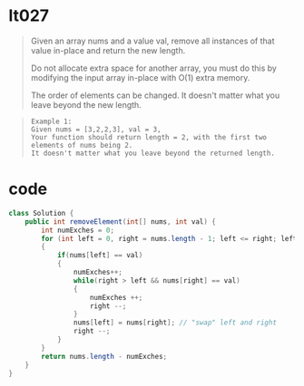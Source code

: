 # lt027
> Given an array nums and a value val, remove all instances of that value in-place and return the new length.
>
>Do not allocate extra space for another array, you must do this by modifying the input array in-place with O(1) extra memory.
>
>The order of elements can be changed. It doesn't matter what you leave beyond the new length.

>     Example 1:
>     Given nums = [3,2,2,3], val = 3,
>     Your function should return length = 2, with the first two elements of nums being 2.
>     It doesn't matter what you leave beyond the returned length.

# code
```Java
class Solution {
    public int removeElement(int[] nums, int val) {
        int numExches = 0;
        for (int left = 0, right = nums.length - 1; left <= right; left ++) // = case is important when nums=[1], val = 1
        {
            if(nums[left] == val) 
            { 
                numExches++; 
                while(right > left && nums[right] == val) 
                {
                    numExches ++;
                    right --;
                }
                nums[left] = nums[right]; // "swap" left and right
                right --;
            }
        }
        return nums.length - numExches;
    }
}
```